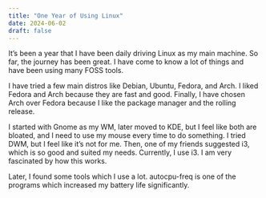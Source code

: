```yaml
---
title: "One Year of Using Linux"
date: 2024-06-02
draft: false
---
```

It’s been a year that I have been daily driving Linux as my main machine. So far, the journey has been great. I have come to know a lot of things and have been using many FOSS tools.

I have tried a few main distros like Debian, Ubuntu, Fedora, and Arch. I liked Fedora and Arch because they are fast and good. Finally, I have chosen Arch over Fedora because I like the package manager and the rolling release.

I started with Gnome as my WM, later moved to KDE, but I feel like both are bloated, and I need to use my mouse every time to do something. I tried DWM, but I feel like it’s not for me. Then, one of my friends suggested i3, which is so good and suited my needs. Currently, I use i3. I am very fascinated by how this works.

Later, I found some tools which I use a lot. autocpu-freq is one of the programs which increased my battery life significantly.
